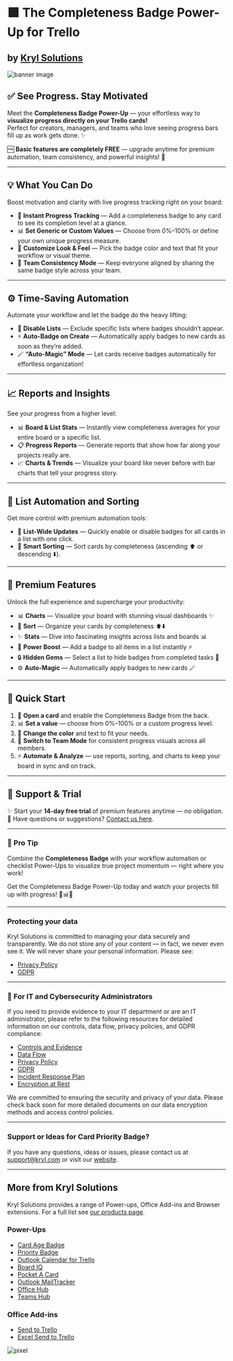 # 🟩 The Completeness Badge Power-Up for Trello

## by [Kryl Solutions](https://kryl.com)

![banner image](https://kryl.com/apps/trello/completeness/images/banner.png)

## ✅ See Progress. Stay Motivated

Meet the **Completeness Badge Power-Up** — your effortless way to **visualize progress directly on your Trello cards!**  
Perfect for creators, managers, and teams who love seeing progress bars fill up as work gets done. ✨  

🆓 **Basic features are completely FREE** — upgrade anytime for premium automation, team consistency, and powerful insights! 🚀  

---

## 💡 What You Can Do

Boost motivation and clarity with live progress tracking right on your board:

- 🎯 **Instant Progress Tracking** — Add a completeness badge to any card to see its completion level at a glance.  
- 📊 **Set Generic or Custom Values** — Choose from 0%–100% or define your own unique progress measure.  
- 🎨 **Customize Look & Feel** — Pick the badge color and text that fit your workflow or visual theme.  
- 🤝 **Team Consistency Mode** — Keep everyone aligned by sharing the same badge style across your team.  

---

## ⚙️ Time-Saving Automation

Automate your workflow and let the badge do the heavy lifting:

- 🚫 **Disable Lists** — Exclude specific lists where badges shouldn’t appear.  
- ⚡ **Auto-Badge on Create** — Automatically apply badges to new cards as soon as they’re added.  
- 🪄 **“Auto-Magic” Mode** — Let cards receive badges automatically for effortless organization!  

---

## 📈 Reports and Insights

See your progress from a higher level:

- 📊 **Board & List Stats** — Instantly view completeness averages for your entire board or a specific list.  
- 📋 **Progress Reports** — Generate reports that show how far along your projects really are.  
- 📈 **Charts & Trends** — Visualize your board like never before with bar charts that tell your progress story.  

---

## 🧭 List Automation and Sorting

Get more control with premium automation tools:

- 🧭 **List-Wide Updates** — Quickly enable or disable badges for all cards in a list with one click.  
- 🔢 **Smart Sorting** — Sort cards by completeness (ascending ⬆️ or descending ⬇️).  

---

## 🌟 Premium Features

Unlock the full experience and supercharge your productivity:

- 📊 **Charts** — Visualize your board with stunning visual dashboards ✨  
- 🔢 **Sort** — Organize your cards by completeness ⬆️⬇️  
- ✨ **Stats** — Dive into fascinating insights across lists and boards 📊  
- 🌟 **Power Boost** — Add a badge to all items in a list instantly ⚡  
- 🔒 **Hidden Gems** — Select a list to hide badges from completed tasks 🙈  
- ⚙️ **Auto-Magic** — Automatically apply badges to new cards 🪄  

---

## 🏁 Quick Start

1. 🎯 **Open a card** and enable the Completeness Badge from the back.  
2. 📊 **Set a value** — choose from 0%–100% or a custom progress level.  
3. 🎨 **Change the color** and text to fit your needs.  
4. 🤝 **Switch to Team Mode** for consistent progress visuals across all members.  
5. ⚡ **Automate & Analyze** — use reports, sorting, and charts to keep your board in sync and on track.  

---

## 💬 Support & Trial

✨ Start your **14-day free trial** of premium features anytime — no obligation.  
💌 Have questions or suggestions? [Contact us here](https://kryl.com/?page=contact).  

---

### 🧠 Pro Tip

Combine the **Completeness Badge** with your workflow automation or checklist Power-Ups to visualize true project momentum — right where you work!  

Get the Completeness Badge Power-Up today and watch your projects fill up with progress! 💪📊✨

---

### Protecting your data

Kryl Solutions is committed to managing your data securely and transparently. We do not store any of your content — in fact, we never even see it. We will never share your personal information. Please see:

- [Privacy Policy](https://kryl.com/?page=/privacy)
- [GDPR](https://kryl.com/?page=/gdpr)

---

### 🔐 For IT and Cybersecurity Administrators

If you need to provide evidence to your IT department or are an IT administrator, please refer to the following resources for detailed information on our controls, data flow, privacy policies, and GDPR compliance:

- [Controls and Evidence](https://kryl.com/?page=/review)
- [Data Flow](https://kryl.com/?page=/dataflow)
- [Privacy Policy](https://kryl.com/?page=/privacy)
- [GDPR](https://kryl.com/?page=/gdpr)
- [Incident Response Plan](https://kryl.com/?page=irp)
- [Encryption at Rest](https://kryl.com/?page=ear)

We are committed to ensuring the security and privacy of your data. Please check back soon for more detailed documents on our data encryption methods and access control policies.

---

### Support or Ideas for Card Priority Badge?

If you have any questions, ideas or issues, please contact us at [support@kryl.com](mailto:support@kryl.com) or visit our [website](https://www.kryl.com).

---

## More from Kryl Solutions

Kryl Solutions provides a range of Power-ups, Office Add-ins and Browser extensions. For a full list see [our products page](https://kryl.com/?page=/products).

### Power-Ups

- [Card Age Badge](https://trello.com/power-ups/620fe78e535dec37299d6de4/)
- [Priority Badge](https://trello.com/power-ups/622beeb83f53e80ce0e50001/)
- [Outlook Calendar for Trello](https://trello.com/power-ups/637307154b117e05a423c8a1/)
- [Board IQ](https://trello.com/power-ups/62b87e223686ce40fd9f00a1/)
- [Pocket A Card](https://trello.com/power-ups/630d74e4e1bab6013d6c1160/)
- [Outlook MailTracker](https://trello.com/power-ups/63e866a6f4b10ebc8498c998/)
- [Office Hub](https://trello.com/power-ups/65a43aa44a6be08855ac5ac2/)
- [Teams Hub](https://trello.com/power-ups/65b8836c3f45b105fe4c24db/)

### Office Add-ins

- [Send to Trello](https://appsource.microsoft.com/en-us/product/office/WA200004973?tab=Overview)
- [Excel Send to Trello](https://appsource.microsoft.com/en-us/product/office/WA200005960?tab=Overview)

![pixel](https://kryl.com/api/?path=pageHit&appName=completeness)
